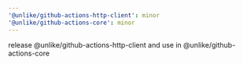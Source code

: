 ```yaml
---
'@unlike/github-actions-http-client': minor
'@unlike/github-actions-core': minor
---
```


release @unlike/github-actions-http-client and use in @unlike/github-actions-core
